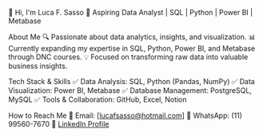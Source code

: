 👋 Hi, I'm Luca F. Sasso
🚀 Aspiring Data Analyst | SQL | Python | Power BI | Metabase

About Me
🔍 Passionate about data analytics, insights, and visualization.
📊 Currently expanding my expertise in SQL, Python, Power BI, and Metabase through DNC courses.
💡 Focused on transforming raw data into valuable business insights.

Tech Stack & Skills
✅ Data Analysis: SQL, Python (Pandas, NumPy)
✅ Data Visualization: Power BI, Metabase
✅ Database Management: PostgreSQL, MySQL
✅ Tools & Collaboration: GitHub, Excel, Notion

How to Reach Me
📩 Email: [lucafsasso@hotmail.com]
📱 WhatsApp: (11) 99560-7670
🔗 [LinkedIn Profile](https://www.linkedin.com/in/luca-favilli-sasso/)
